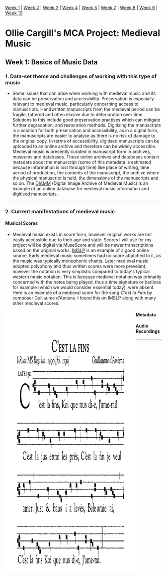 [Week 1](https://olliecargill.github.io/MCA-2022) | [Week 2](https://olliecargill.github.io/MCA-2022/labtasks/week2/week2.html) | [Week 3](https://olliecargill.github.io/MCA-2022/labtasks/week3/week3.html) | [Week 4](https://olliecargill.github.io/MCA-2022/labtasks/week4/week4.html) | [Week 5](https://olliecargill.github.io/MCA-2022/labtasks/week5/week5.html) | [Week 7](https://olliecargill.github.io/MCA-2022/labtasks/week7/week7.html) | [Week 8](https://olliecargill.github.io/MCA-2022/labtasks/week8/week8.html) | [Week 9](https://olliecargill.github.io/MCA-2022/labtasks/week9/week9.html) | [Week 10](https://olliecargill.github.io/MCA-2022/labtasks/week10/week10.html)

# Ollie Cargill's MCA Project: Medieval Music

## Week 1: Basics of Music Data

### 1. Data-set theme and challenges of working with this type of music

* Some issues that can arise when working with medieval music and its data can be preservation and accessibility. Preservation is especially relevant to medieval music, particularly concerning access to manuscripts. Handwritten manuscripts from the medieval period can be fragile, tattered and often elusive due to deterioration over time. Solutions to this include good preservation practises which can mitigate further degradation, and restoration methods. Digitising the manuscripts is a solution for both preservation and accessibility, as in a digital form, the manuscripts are easier to analyse as there is no risk of damage to the original copy. In terms of accessibility, digitised manuscripts can be uploaded to an online archive and therefore can be widely accessible. Medieval music is presently curated in manuscript form in archives, museums and databases. These online archives and databases contain metadata about the manuscript (some of this metadata is estimated because information is lost through time) like place of writing, time period of production, the contents of the manuscript, the archive where the physical manuscript is held, the dimensions of the manuscripts and so on. The [DIAMM](https://www.diamm.ac.uk/) (Digital Image Archive of Medieval Music) is an example of an online database for medieval music information and digitised manuscripts.

<hr>

### 2. Current manifestations of medieval music

#### Musical Scores

* Medieval music exists in score form, however original works are not easily accessible due to their age and state. Scores I will use for my project will be digital via MuseScore and will be newer transcriptions based on the original works. [IMSLP](https://imslp.org/wiki/Main_Page) is an example of a good online source. Early medieval music sometimes had no score attatched to it, as the music was typically monophonic chants. Later medieval music adopted polyphony and thus written scores were more prevelant, however the notation is very simplistic compared to today's typical western music notation. This is because medieval notation was primarily concerned with the notes being played, thus a time signature or barlines for example (which we would consider essential today), were absent. Here is an example of a medieval score for the song <i>C'est la Fins</i> by composer Guillaume d'Amiens. I found this on IMSLP along with many other medieval scores. 

<img src="c'estlafin.png" alt="c'est la fins sheet music" style="float:left;width:420px;height:840px;">


#### Metadata

#### Audio Recordings

<hr>
